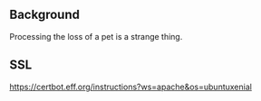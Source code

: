 ## Background

Processing the loss of a pet is a strange thing.

## SSL

https://certbot.eff.org/instructions?ws=apache&os=ubuntuxenial
